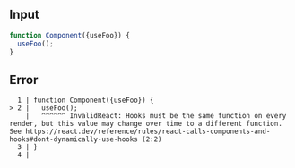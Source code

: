 
## Input

```javascript
function Component({useFoo}) {
  useFoo();
}

```


## Error

```
  1 | function Component({useFoo}) {
> 2 |   useFoo();
    |   ^^^^^^ InvalidReact: Hooks must be the same function on every render, but this value may change over time to a different function. See https://react.dev/reference/rules/react-calls-components-and-hooks#dont-dynamically-use-hooks (2:2)
  3 | }
  4 |
```
          
      